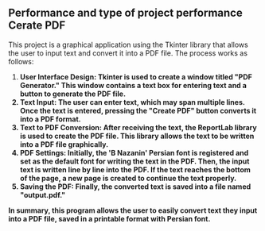 ## Performance and type of project performance Cerate PDF 
This project is a graphical application using the Tkinter library that allows the user to input text and convert it into a PDF file. The process works as follows:

1. <b>User Interface Design:<b> Tkinter is used to create a window titled "PDF Generator." This window contains a text box for entering text and a button to generate the PDF file.
2. <b>Text Input:</b> The user can enter text, which may span multiple lines. Once the text is entered, pressing the "Create PDF" button converts it into a PDF format.
3. <b>Text to PDF Conversion:</b> After receiving the text, the ReportLab library is used to create the PDF file. This library allows the text to be written into a PDF file graphically.
4. <b>PDF Settings:</b> Initially, the 'B Nazanin' Persian font is registered and set as the default font for writing the text in the PDF. Then, the input text is written line by line into the PDF. If the text reaches the bottom of the page, a new page is created to continue the text properly.
5. <b>Saving the PDF:</b> Finally, the converted text is saved into a file named "output.pdf."

In summary, this program allows the user to easily convert text they input into a PDF file, saved in a printable format with Persian font.
